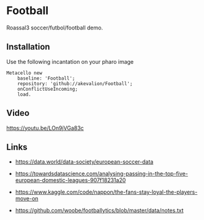 # Football

Roassal3 soccer/futbol/football demo.

## Installation
 
Use the following incantation on your pharo image

```st
Metacello new
	baseline: 'Football';
	repository: 'github://akevalion/Football';
	onConflictUseIncoming;
	load.
```

## Video
https://youtu.be/LOn9jVGa83c

## Links
- https://data.world/data-society/european-soccer-data

- https://towardsdatascience.com/analysing-passing-in-the-top-five-european-domestic-leagues-907f18231a20

- https://www.kaggle.com/code/nappon/the-fans-stay-loyal-the-players-move-on

- https://github.com/woobe/footballytics/blob/master/data/notes.txt
